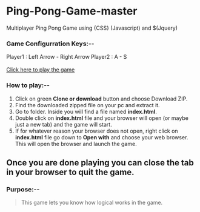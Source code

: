 # Ping-Pong-Game-master

Multiplayer Ping Pong Game using <HTML> {CSS} (Javascript) and $(Jquery)

### Game Configurration Keys:--

Player1 : Left Arrow - Right Arrow
Player2 : A - S
<br><br>
<a href='https://raghabendradash.github.io/projects/ping-pong-game/'>Click here to play the game</a>

### How to play:--

1. Click on green **Clone or download** button and choose Download ZIP.
2. Find the downloaded zipped file on your pc and extract it.
3. Go to folder. Inside you will find a file named **index.html**.
4. Double click on **index.html** file and your browser will open (or maybe just a new tab) and the game will start.
5. If for whatever reason your browser does not open, right click on **index.html** file go down to **Open with**
   and choose your web browser. This will open the browser and launch the game.

Once you are done playing you can close the tab in your browser to quit the game.
---------------

### Purpose:--

> This game lets you know how logical works in the game.

 ### <!-- Thank You --> ###
